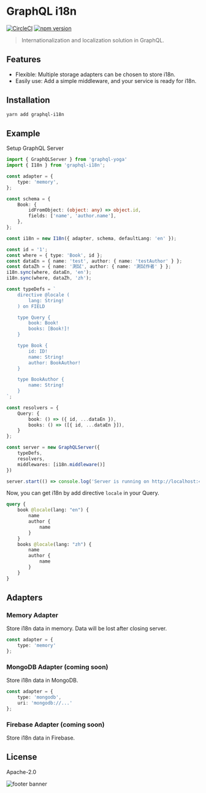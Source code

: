 # GraphQL i18n

[![CircleCI](https://circleci.com/gh/Canner/graphql-i18n/tree/master.svg?style=shield)](https://circleci.com/gh/Canner/graphql-i18n/tree/master)
[![npm version](https://badge.fury.io/js/graphql-i18n.svg)](https://badge.fury.io/js/graphql-i18n)

> Internationalization and localization solution in GraphQL.

## Features

* Flexible: Multiple storage adapters can be chosen to store i18n.
* Easily use: Add a simple middleware, and your service is ready for i18n.

## Installation

```sh
yarn add graphql-i18n
```

## Example

Setup GraphQL Server

```typescript
import { GraphQLServer } from 'graphql-yoga'
import { I18n } from 'graphql-i18n';

const adapter = {
    type: 'memory',
};

const schema = {
    Book: {
        idFromObject: (object: any) => object.id,
        fields: ['name', 'author.name'],
    },
};

const i18n = new I18n({ adapter, schema, defaultLang: 'en' });

const id = '1';
const where = { type: 'Book', id };
const dataEn = { name: 'test', author: { name: 'testAuthor' } };
const dataZh = { name: '測試', author: { name: '測試作者' } };
i18n.sync(where, dataEn, 'en');
i18n.sync(where, dataZh, 'zh');

const typeDefs = `
    directive @locale (
        lang: String!
    ) on FIELD

    type Query {
        book: Book!
        books: [Book!]!
    }

    type Book {
        id: ID!
        name: String!
        author: BookAuthor!
    }

    type BookAuthor {
        name: String!
    }
`;

const resolvers = {
    Query: {
        book: () => ({ id, ...dataEn }),
        books: () => ([{ id, ...dataEn }]),
    }
};

const server = new GraphQLServer({
    typeDefs,
    resolvers,
    middlewares: [i18n.middleware()]
})

server.start(() => console.log('Server is running on http://localhost:4000'))
```

Now, you can get i18n by add directive `locale` in your Query.

```GraphQL
query {
    book @locale(lang: "en") {
        name
        author {
            name
        }
    }
    books @locale(lang: "zh") {
        name
        author {
            name
        }
    }
}
```

## Adapters

### Memory Adapter

Store i18n data in memory. Data will be lost after closing server.

```typescript
const adapter = {
    type: 'memory'
};
```

### MongoDB Adapter (coming soon)

Store i18n data in MongoDB.

```typescript
const adapter = {
    type: 'mongodb',
    uri: 'mongodb://...'
};
```

### Firebase Adapter (coming soon)

Store i18n data in Firebase.

## License

Apache-2.0

![footer banner](https://user-images.githubusercontent.com/26116324/37811196-a437d930-2e93-11e8-97d8-0653ace2a46d.png)
